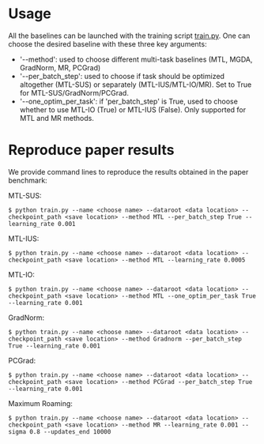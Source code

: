 # Usage
All the baselines can be launched with the training script [train.py](train.py). One can choose the desired baseline with these three key arguments:
* '--method': used to choose different multi-task baselines (MTL, MGDA, GradNorm, MR, PCGrad)
* '--per_batch_step': used to choose if task should be optimized altogether (MTL-SUS) or separately (MTL-IUS/MTL-IO/MR). Set to True for MTL-SUS/GradNorm/PCGrad.
* '--one_optim_per_task': if 'per_batch_step' is True, used to choose whether to use MTL-IO (True) or MTL-IUS (False). Only supported for MTL and MR methods.

# Reproduce paper results
We provide command lines to reproduce the results obtained in the paper benchmark:

<!--sec-->
MTL-SUS:

    $ python train.py --name <choose name> --dataroot <data location> --checkpoint_path <save location> --method MTL --per_batch_step True --learning_rate 0.001
MTL-IUS:

    $ python train.py --name <choose name> --dataroot <data location> --checkpoint_path <save location> --method MTL --learning_rate 0.0005
MTL-IO:
  
    $ python train.py --name <choose name> --dataroot <data location> --checkpoint_path <save location> --method MTL --one_optim_per_task True --learning_rate 0.001
GradNorm:
  
    $ python train.py --name <choose name> --dataroot <data location> --checkpoint_path <save location> --method Gradnorm --per_batch_step True --learning_rate 0.001
PCGrad:
  
    $ python train.py --name <choose name> --dataroot <data location> --checkpoint_path <save location> --method PCGrad --per_batch_step True --learning_rate 0.001
Maximum Roaming:
  
    $ python train.py --name <choose name> --dataroot <data location> --checkpoint_path <save location> --method MR --learning_rate 0.001 --sigma 0.8 --updates_end 10000
    

<!--endsec-->
